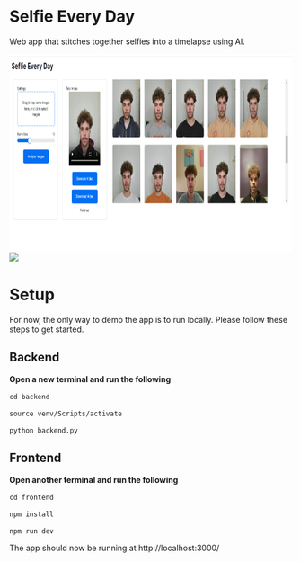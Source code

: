 # Selfie Every Day

Web app that stitches together selfies into a timelapse using AI.

<img src="/Screenshots/Screenshot_1.png" height="350" />
<img src="/Screenshots/movember.gif" width="250" />

# Setup
For now, the only way to demo the app is to run locally. Please follow these steps to get started.
## Backend
**Open a new terminal and run the following**
```console
cd backend
```
```console
source venv/Scripts/activate
```
```console
python backend.py
```

## Frontend
**Open another terminal and run the following**
```console
cd frontend
```
```console
npm install
```
```console
npm run dev
```

The app should now be running at http://localhost:3000/
